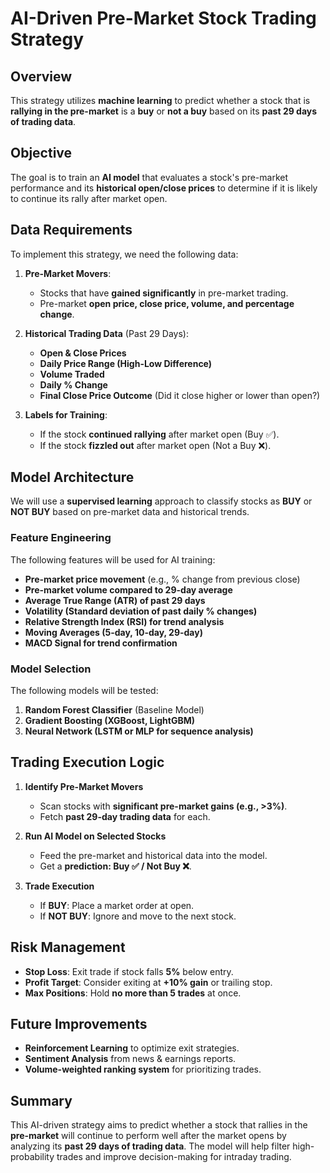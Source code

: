 # AI-Driven Pre-Market Stock Trading Strategy

## Overview
This strategy utilizes **machine learning** to predict whether a stock that is **rallying in the pre-market** is a **buy** or **not a buy** based on its **past 29 days of trading data**.

## Objective
The goal is to train an **AI model** that evaluates a stock's pre-market performance and its **historical open/close prices** to determine if it is likely to continue its rally after market open.

## Data Requirements
To implement this strategy, we need the following data:

1. **Pre-Market Movers**: 
   - Stocks that have **gained significantly** in pre-market trading.
   - Pre-market **open price, close price, volume, and percentage change**.

2. **Historical Trading Data** (Past 29 Days):
   - **Open & Close Prices**
   - **Daily Price Range (High-Low Difference)**
   - **Volume Traded**
   - **Daily % Change**
   - **Final Close Price Outcome** (Did it close higher or lower than open?)

3. **Labels for Training**:
   - If the stock **continued rallying** after market open (Buy ✅).
   - If the stock **fizzled out** after market open (Not a Buy ❌).

## Model Architecture
We will use a **supervised learning** approach to classify stocks as **BUY** or **NOT BUY** based on pre-market data and historical trends.

### **Feature Engineering**
The following features will be used for AI training:
- **Pre-market price movement** (e.g., % change from previous close)
- **Pre-market volume compared to 29-day average**
- **Average True Range (ATR) of past 29 days**
- **Volatility (Standard deviation of past daily % changes)**
- **Relative Strength Index (RSI) for trend analysis**
- **Moving Averages (5-day, 10-day, 29-day)**
- **MACD Signal for trend confirmation**

### **Model Selection**
The following models will be tested:
1. **Random Forest Classifier** (Baseline Model)
2. **Gradient Boosting (XGBoost, LightGBM)**
3. **Neural Network (LSTM or MLP for sequence analysis)**

## Trading Execution Logic
1. **Identify Pre-Market Movers**
   - Scan stocks with **significant pre-market gains (e.g., >3%)**.
   - Fetch **past 29-day trading data** for each.

2. **Run AI Model on Selected Stocks**
   - Feed the pre-market and historical data into the model.
   - Get a **prediction: Buy ✅ / Not Buy ❌**.

3. **Trade Execution**
   - If **BUY**: Place a market order at open.
   - If **NOT BUY**: Ignore and move to the next stock.

## Risk Management
- **Stop Loss**: Exit trade if stock falls **5%** below entry.
- **Profit Target**: Consider exiting at **+10% gain** or trailing stop.
- **Max Positions**: Hold **no more than 5 trades** at once.

## Future Improvements
- **Reinforcement Learning** to optimize exit strategies.
- **Sentiment Analysis** from news & earnings reports.
- **Volume-weighted ranking system** for prioritizing trades.

## Summary
This AI-driven strategy aims to predict whether a stock that rallies in the **pre-market** will continue to perform well after the market opens by analyzing its **past 29 days of trading data**. The model will help filter high-probability trades and improve decision-making for intraday trading.
